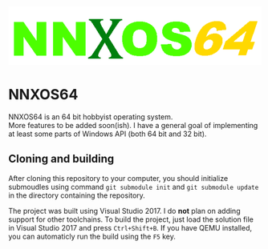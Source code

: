 ![NNXOS64](graphics/logo.png)

# NNXOS64

NNXOS64 is an 64 bit hobbyist operating system.  
More features to be added soon(ish).
I have a general goal of implementing at least some parts of Windows API (both 64 bit and 32 bit).

## Cloning and building

After cloning this repository to your computer, you should initialize submoudles using command `git submodule init` and `git submodule update` in the directory containing the repository.

The project was built using Visual Studio 2017. I do **not** plan on adding support for other toolchains.
To build the project, just load the solution file in Visual Studio 2017 and press `Ctrl+Shift+B`. If you have QEMU installed, you can automaticly run the build using the `F5` key.

